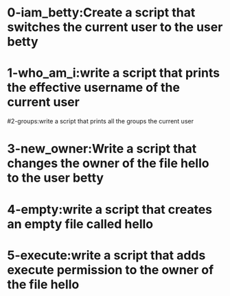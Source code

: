 # 0-iam_betty:Create a script that switches the current user to the user betty
# 1-who_am_i:write a script that prints the effective username of the current user
#2-groups:write a script that prints all the groups the current user
# 3-new_owner:Write a script that changes the owner of the file hello to the user betty
# 4-empty:write a script that creates an empty file called hello
# 5-execute:write a script that adds execute permission to the owner of the file hello
